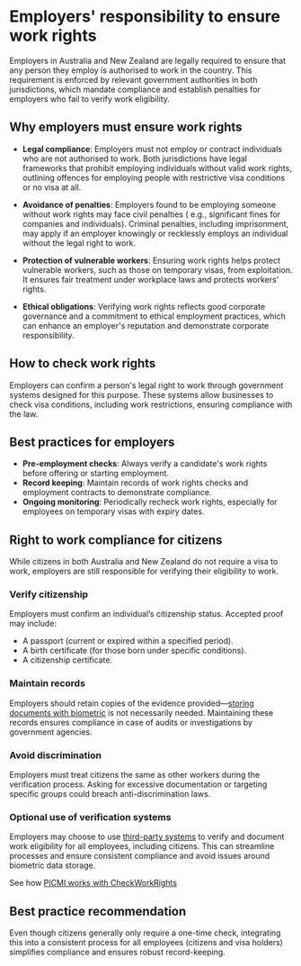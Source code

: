 # Employers' responsibility to ensure work rights

Employers in Australia and New Zealand are legally required to ensure that any person they employ is authorised to work
in the country. This requirement is enforced by relevant government authorities in both jurisdictions, which mandate
compliance and establish penalties for employers who fail to verify work eligibility.

## Why employers must ensure work rights

- **Legal compliance**: Employers must not employ or contract individuals who are not authorised to work. Both
  jurisdictions have legal frameworks that prohibit employing individuals without valid work rights, outlining offences
  for employing people with restrictive visa conditions or no visa at all.

- **Avoidance of penalties**: Employers found to be employing someone without work rights may face civil penalties (
  e.g., significant fines for companies and individuals). Criminal penalties, including imprisonment, may apply if an
  employer knowingly or recklessly employs an individual without the legal right to work.

- **Protection of vulnerable workers**: Ensuring work rights helps protect vulnerable workers, such as those on
  temporary visas, from exploitation. It ensures fair treatment under workplace laws and protects workers' rights.

- **Ethical obligations**: Verifying work rights reflects good corporate governance and a commitment to ethical
  employment practices, which can enhance an employer's reputation and demonstrate corporate responsibility.

## How to check work rights

Employers can confirm a person's legal right to work through government systems designed for this purpose. These systems
allow businesses to check visa conditions, including work restrictions, ensuring compliance with the law.

## Best practices for employers

- **Pre-employment checks**: Always verify a candidate's work rights before offering or starting employment.
- **Record keeping**: Maintain records of work rights checks and employment contracts to demonstrate compliance.
- **Ongoing monitoring**: Periodically recheck work rights, especially for employees on temporary visas with expiry
  dates.

## Right to work compliance for citizens

While citizens in both Australia and New Zealand do not require a visa to work, employers are still responsible for
verifying their eligibility to work.

### Verify citizenship

Employers must confirm an individual’s citizenship status. Accepted proof may include:

- A passport (current or expired within a specified period).
- A birth certificate (for those born under specific conditions).
- A citizenship certificate.

### Maintain records

Employers should retain copies of the evidence provided—[storing documents with biometric](storing-biometric-data) is
not necessarily needed. Maintaining these records ensures compliance in case of audits or investigations by government
agencies.

### Avoid discrimination

Employers must treat citizens the same as other workers during the verification process. Asking for excessive
documentation or targeting specific groups could breach anti-discrimination laws.

### Optional use of verification systems

Employers may choose to use [third-party systems](storing-biometric-data#third-party-systems) to verify and document
work eligibility for all employees, including citizens. This can streamline processes and ensure consistent compliance
and avoid issues around biometric data storage.

<prompt>

See
how [PICMI works with CheckWorkRights](../integrations/check-work-rights#how-picmi-works-with-checkworkerrights)

</prompt>

## Best practice recommendation

Even though citizens generally only require a one-time check, integrating this into a consistent process for all
employees (citizens and visa holders) simplifies compliance and ensures robust record-keeping.
